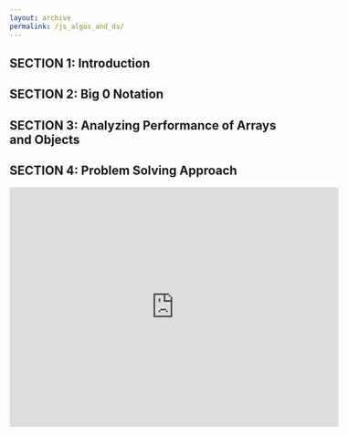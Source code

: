 ```yaml
---
layout: archive
permalink: /js_algos_and_ds/
---
```


## SECTION 1: Introduction

## SECTION 2: Big 0 Notation

## SECTION 3: Analyzing Performance of Arrays and Objects

## SECTION 4: Problem Solving Approach

<iframe src="https://cs.slides.com/colt_steele/problem-solving-patterns/embed" width="576" height="420" scrolling="no" frameborder="0" webkitallowfullscreen mozallowfullscreen allowfullscreen></iframe>